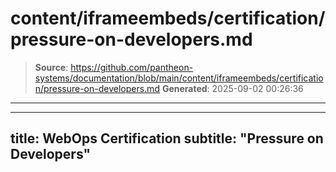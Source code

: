 # content/iframeembeds/certification/pressure-on-developers.md

> **Source**: https://github.com/pantheon-systems/documentation/blob/main/content/iframeembeds/certification/pressure-on-developers.md
> **Generated**: 2025-09-02 00:26:36

---

---
title: WebOps Certification
subtitle: "Pressure on Developers"
---

<Partial file="certification-guide/pressure-on-developers.md" />
